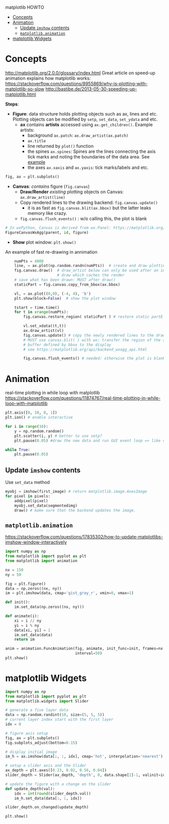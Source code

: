 matplotlib HOWTO
<!-- TOC -->

- [Concepts](#concepts)
- [Animation](#animation)
    - [Update `imshow` contents](#update-imshow-contents)
    - [`matplotlib.animation`](#matplotlibanimation)
- [matplotlib Widgets](#matplotlib-widgets)

<!-- /TOC -->

# Concepts
http://matplotlib.org/2.0.0/glossary/index.html
Great article on speed-up animation explains how matplotlib works: https://stackoverflow.com/questions/8955869/why-is-plotting-with-matplotlib-so-slow
http://bastibe.de/2013-05-30-speeding-up-matplotlib.html

**Steps**:
* **Figure**: data structure holds plotting objects such as ax, lines and etc. Plotting objects can be modified by `setp`, `set_data`, `set_ydata` and etc.
  * **ax** contains **artists** accessed using `ax.get_children()`. Example artists:
    * background `ax.patch`: `ax.draw_artist(ax.patch)`
    * `ax.title`
    * line returned by `plot()` function
    * the spines `ax.spines`: Spines are the lines connecting the axis tick marks and noting the boundaries of the data area. See [example](https://matplotlib.org/examples/ticks_and_spines/spines_demo.html)
    * the axes `ax.xaxis` and `ax.yaxis`: tick marks/labels and etc.

```python
fig, ax = plt.subplots()
```

* **Canvas**: *contains* figure (`fig.canvas`)
  * **Draw/Render** _existing_ plotting objects on Canvas: `ax.draw_artist(line)`
  * Copy rendered lines to the drawing backend: `fig.canvas.update()`
    * it is as fast as `fig.canvas.blit(ax.bbox)` but the latter leaks memory like crazy. 
  * `fig.canvas.flush_events()` : w/o calling this, the plot is blank  

```python
# In wxPython, Canvas is derived from wx.Panel: https://matplotlib.org/api/backend_wxagg_api.html
FigureCanvasWxAgg(parent, id, figure)
```
* **Show** plot window: `plt.show()`

An example of fast re-drawing in annimation
```python
    numPts = 4000
    line, = ax.plot(np.random.randn(numPts))  # create and draw plotting objects
    fig.canvas.draw()  # draw_artist below can only be used after an initial 
                       # draw which caches the render 
    # save what has been drawn: MUST after draw()
    staticPart = fig.canvas.copy_from_bbox(ax.bbox) 

    vl, = ax.plot((0,0), (-4, 4), 'b')
    plt.show(block=False)  # show the plot window

    tstart = time.time()
    for t in xrange(numPts):
        fig.canvas.restore_region( staticPart ) # restore static partE

        vl.set_xdata((t,t))
        ax.draw_artist(vl)
        fig.canvas.update() # copy the newly rendered lines to the drawing backend.
        # MUST use canvas.blit( ) with wx: transfer the region of the agg
        # buffer defined by bbox to the display
        # see https://matplotlib.org/api/backend_wxagg_api.html

        fig.canvas.flush_events() # needed: otherwise the plot is blank
```


# Animation

real-time plotting in while loop with matplotlib
https://stackoverflow.com/questions/11874767/real-time-plotting-in-while-loop-with-matplotlib
```python
plt.axis([0, 10, 0, 1])
plt.ion() # enable interactive

for i in range(10):
    y = np.random.random()
    plt.scatter(i, y) # better to use setp?
    plt.pause(0.05) #draw the new data and run GUI event loop => like cv2.waitKey()?

while True:
    plt.pause(0.05)
```

## Update `imshow` contents

Use `set_data` method
```python
myobj = imshow(first_image) # return matplotlib.image.AxesImage
for pixel in pixels:
    addpixel(pixel)
    myobj.set_data(segmentedimg)
    draw() # make sure that the backend updates the image.
```

## `matplotlib.animation`
https://stackoverflow.com/questions/17835302/how-to-update-matplotlibs-imshow-window-interactively
```python
import numpy as np
from matplotlib import pyplot as plt
from matplotlib import animation

nx = 150
ny = 50

fig = plt.figure()
data = np.zeros((nx, ny))
im = plt.imshow(data, cmap='gist_gray_r', vmin=0, vmax=1)

def init():
    im.set_data(np.zeros((nx, ny)))

def animate(i):
    xi = i // ny
    yi = i % ny
    data[xi, yi] = 1
    im.set_data(data)
    return im

anim = animation.FuncAnimation(fig, animate, init_func=init, frames=nx * ny,
                               interval=50)
plt.show()
```

# matplotlib Widgets

```python
import numpy as np
from matplotlib import pyplot as plt
from matplotlib.widgets import Slider

# generate a five layer data
data = np.random.randint(10, size=(5, 5, 5))
# current layer index start with the first layer
idx = 0

# figure axis setup
fig, ax = plt.subplots()
fig.subplots_adjust(bottom=0.15)

# display initial image
im_h = ax.imshow(data[:, :, idx], cmap='hot', interpolation='nearest')

# setup a slider axis and the Slider
ax_depth = plt.axes([0.23, 0.02, 0.56, 0.04])
slider_depth = Slider(ax_depth, 'depth', 0, data.shape[2]-1, valinit=idx)

# update the figure with a change on the slider
def update_depth(val):
    idx = int(round(slider_depth.val))
    im_h.set_data(data[:, :, idx])

slider_depth.on_changed(update_depth)

plt.show()
```
